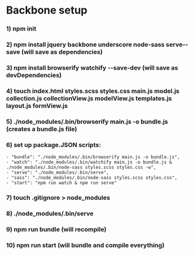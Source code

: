 # Backbone setup
### 1) npm init
### 2) npm install jquery backbone underscore node-sass serve--save (will save as dependencies)
### 3) npm install browserify watchify --save-dev (will save as devDependencies)
### 4) touch index.html styles.scss styles.css main.js model.js collection.js collectionView.js modelView.js templates.js layout.js formView.js
### 5) ./node_modules/.bin/browserify main.js -o bundle.js (creates a bundle.js file)
### 6) set up package.JSON scripts:
    - "bundle": "./node_modules/.bin/browserify main.js -o bundle.js",
    - "watch": "./node_modules/.bin/watchify main.js -o bundle.js & ./node_modules/.bin/node-sass styles.scss styles.css -w",
    - "serve": "./node_modules/.bin/serve",
    - "sass": "./node_modules/.bin/node-sass styles.scss styles.css",
    - "start": "npm run watch & npm run serve"
### 7) touch .gitignore > node_modules
### 8) ./node_modules/.bin/serve
### 9) npm run bundle (will recompile)
### 10) npm run start (will bundle and compile everything)
